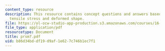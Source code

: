 ```yaml
---
content_type: resource
description: This resource contains concept questions and answers based on maximum
  tensile stress and deformed shape.
file: https://ol-ocw-studio-app-production.s3.amazonaws.com/courses/16-01-unified-engineering-i-ii-iii-iv-fall-2005-spring-2006/b86d34bddf19d9af1e627c746b1ec7f1_prsm7.pdf
file_type: application/pdf
resourcetype: Document
title: prsm7.pdf
uid: b86d34bd-df19-d9af-1e62-7c746b1ec7f1
---
```

